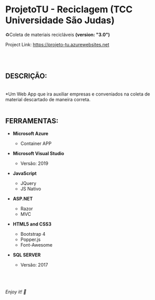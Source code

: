 # ProjetoTU - Reciclagem (TCC Universidade São Judas)
♻️Coleta de materiais recicláveis <b>(version: "3.0")</b>

Project Link: <https://projeto-tu.azurewebsites.net>

<br />
<br />


## DESCRIÇÃO:
</br>
*Um Web App que ira auxiliar empresas e conveniados na coleta de material descartado de maneira correta.

<br />
<br />

## FERRAMENTAS:
* **Microsoft Azure**
  * Container APP
  
* **Microsoft Visual Studio**
  * Versão: 2019
  
* **JavaScript**
  * JQuery
  * JS Nativo
  
* **ASP.NET**
  * Razor
  * MVC
  
* **HTML5 and CSS3**
  * Bootstrap 4
  * Popper.js
  * Font-Awesome
  
* **SQL SERVER**
  * Versão: 2017

<br />
<br />

###### Enjoy it! 🤘
